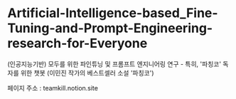 # Artificial-Intelligence-based_Fine-Tuning-and-Prompt-Engineering-research-for-Everyone
(인공지능기반) 모두를 위한 파인튜닝 및 프롬프트 엔지니어링 연구 - 특히, '파칭코' 독자를 위한 챗봇 (이민진 작가의 베스트셀러 소설 '파칭코')

페이지 주소 : teamkill.notion.site
